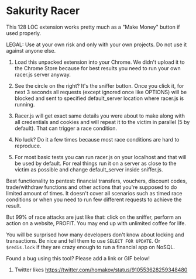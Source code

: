 # Sakurity Racer

This 128 LOC extension works pretty much as a "Make Money" button if used properly.

LEGAL: Use at your own risk and only with your own projects. Do not use it against anyone else.

1. Load this unpacked extension into your Chrome. We didn't upload it to the Chrome Store because for best results you need to run your own racer.js server anyway.

2. See the circle on the right? It's the sniffer button. Once you click it, for next 3 seconds all requests (except ignored once like OPTIONS) will be blocked and sent to specified default_server location where racer.js is running.

3. Racer.js will get exact same details you were about to make along with all credentials and cookies and will repeat it to the victim in parallel (5 by default). That can trigger a race condition. 

4. No luck? Do it a few times because most race conditions are hard to reproduce.

5. For most basic tests you can run racer.js on your localhost and that will be used by default. For real things run it on a server as close to the victim as possible and change default_server inside sniffer.js.

Best functionality to pentest: financial transfers, vouchers, discount codes, trade/withdraw functions and other actions that you're supposed to do limited amount of times. It doesn't cover all scenarios such as timed race conditions or when you need to run few different requests to achieve the result. 

But 99% of race attacks are just like that: click on the sniffer, perform an action on a website, PROFIT. You may end up with unlimited coffee for life.

You will be surprised how many developers don't know about locking and transactions. Be nice and tell them to use `SELECT FOR UPDATE`. Or `$redis.lock` if they are crazy enough to run a financial app on NoSQL.

Found a bug using this tool? Please add a link or GIF below!

1. Twitter likes https://twitter.com/homakov/status/910553628259348480



